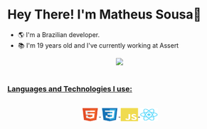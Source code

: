 # Hey There! I'm Matheus Sousa👋



- 🌎 I'm a Brazilian developer.
- 📚 I'm 19 years old and I've currently working at Assert


<div align="center">
  <a href="https://github.com/MatheusSousa5068">
  <img height="180em" src="https://github-readme-stats.vercel.app/api?username=MatheusSousa5068&show_icons=true&theme=radical&include_all_commits=true&count_private=true"/>
</div>
  
<br>
  
### Languages and Technologies I use:
<div align="center"><br>
  <img align="center" alt="Rafa-HTML" height="30" width="40" src="https://raw.githubusercontent.com/devicons/devicon/master/icons/html5/html5-original.svg">
  <img align="center" alt="Rafa-CSS" height="30" width="40" src="https://raw.githubusercontent.com/devicons/devicon/master/icons/css3/css3-original.svg">
  <img align="center" alt="Rafa-Js" height="30" width="40" src="https://raw.githubusercontent.com/devicons/devicon/master/icons/javascript/javascript-plain.svg">
  <img align="center" alt="Rafa-React" height="30" width="40" src="https://raw.githubusercontent.com/devicons/devicon/master/icons/react/react-original.svg">
</div>
